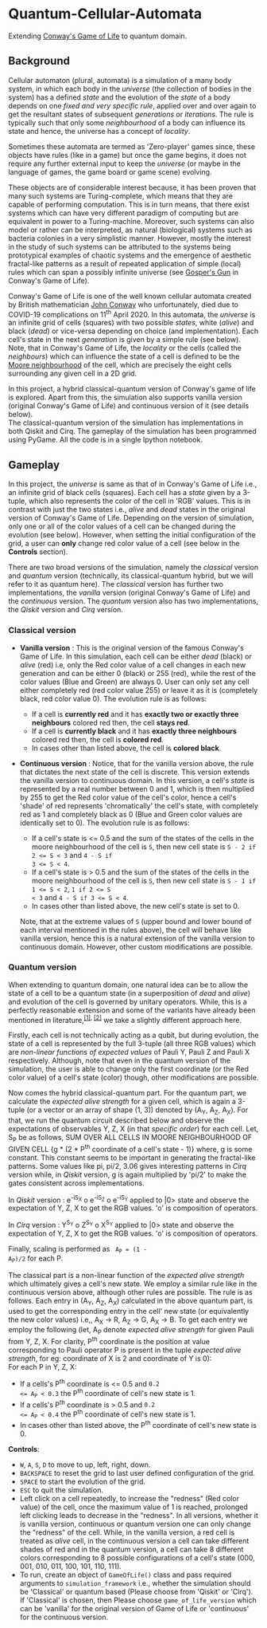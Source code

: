 # Quantum-Cellular-Automata
Extending [Conway's Game of Life](https://en.wikipedia.org/wiki/Conway%27s_Game_of_Life) to quantum domain. <br>

## Background
Cellular automaton (plural, automata) is a simulation of a many body system, in which each body in the *universe* (the collection of bodies in the system) has a  defined *state* and the evolution of the *state* of a body depends on one *fixed and very specific rule*, applied over and over again to get the resultant states of subsequent *generations* or *iterations*. The rule is typically such that only some *neighbourhood* of a body can influence its state and hence, the universe has a concept of *locality*. <br>

Sometimes these automata are termed as 'Zero-player' games since, these objects have rules (like in a game) but once the game begins, it does not require any further external input to keep the *universe* (or maybe in the language of games, the game board or game scene) evolving. <br>

These objects are of considerable interest because, it has been proven that many such systems are Turing-complete, which means that they are capable of performing computation. This is in turn means, that there exist systems which can have very different paradigm of computing but are equivalent in power to a Turing-machine. Moreover, such systems can also model or rather can be interpreted, as natural (biological) systems such as bacteria colonies in a very simplistic manner. However, mostly the interest in the study of such systems can be attributed to the systems being prototypical examples of chaotic systems and the emergence of aesthetic fractal-like patterns as a result of repeated application of simple (local) rules which can span a possibly infinite universe (see [Gosper's Gun](https://en.wikipedia.org/wiki/Gun_(cellular_automaton)) in Conway's Game of Life). <br>

Conway's Game of Life is one of the well known cellular automata created by British mathematician [John Conway](https://en.wikipedia.org/wiki/John_Horton_Conway) who unfortunately, died due to COVID-19 complications on 11<sup>th</sup> April 2020. In this automata, the *universe* is an infinite grid of cells (squares) with two possible *states*, white (*alive*) and black (*dead*) or vice-versa depending on choice (and implementation). Each cell's state in the next *generation* is given by a simple rule (see below). Note, that in Conway's Game of Life, the *locality* or the cells (called the *neighbours*) which can influence the state of a cell is defined to be the [Moore neighbourhood](https://en.wikipedia.org/wiki/Moore_neighborhood) of the cell, which are precisely the eight cells surrounding any given cell in a 2D grid. <br>

In this project, a hybrid classical-quantum version of Conway's game of life is explored. Apart from this, the simulation also supports vanilla version (original Conway's Game of Life) and continuous version of it (see details below).<br>
The classical-quantum version of the simulation has implementations in both Qiskit and Cirq. The gameplay of the simulation has been programmed using PyGame. All the code is in a single Ipython notebook. <br>

## Gameplay
In this project, the *universe* is same as that of in Conway's Game of Life i.e., an infinite grid of black cells (squares). Each cell has a *state* given by a 3-tuple, which also represents the color of the cell in 'RGB' values. This is in contrast with just the two states i.e., *alive* and *dead* states in the original version of Conway's Game of Life. Depending on the version of simulation, only one or all of the color values of a cell can be changed during the evolution (see below). However, when setting the initial configuration of the grid, a user can **only** change red color value of a cell (see below in the **Controls** section). <br>

There are two broad versions of the simulation, namely the *classical* version and *quantum* version (technically, its classical-quantum hybrid, but we will refer to it as quantum here). The *classical* version has further two implementations, the *vanilla* version (original Conway's Game of Life) and the *continuous* version. The *quantum* version also has two implementations, the *Qiskit* version and *Cirq* version. <br>

### Classical version
- **Vanilla version** : This is the original version of the famous Conway's Game of Life. In this simulation, each cell can be either *dead* (black) or *alive* (red) i.e, only the Red color value of a cell changes in each new generation and can be either 0 (black) or 255 (red), while the rest of the color values (Blue and Green) are always 0. User can only set any cell either completely red (red color value 255) or leave it as it is (completely black, red color value 0). The evolution rule is as follows:
   -  If a cell is **currently red** and it has **exactly two or exactly three neighbours** colored red then, the cell **stays red**.
   -  If a cell is **currently black** and it has **exactly three neighbours** colored red then, the cell is **colored red**.
   -  In cases other than listed above, the cell is **colored black**.  

- **Continuous version** : Notice, that for the vanilla version above, the rule that dictates the next state of the cell is discrete. This version extends the vanilla version to continuous domain. In this version, a cell's *state* is represented by a real number between 0 and 1, which is then multiplied by 255 to get the Red color value of the cell's color, hence a cell's 'shade' of red represents 'chromatically' the cell's state, with completely red as 1 and completely black as 0 (Blue and Green color values are identically set to 0). The evolution rule is as follows:
   - If a cell's state is <= 0.5 and the sum of the states of the cells in the moore neighbourhood of the cell is <code>S</code>, then new cell state is <code>S - 2 if 2 <= S < 3</code> and <code>4 - S if 3 <= S < 4</code>.
   - If a cell's state is > 0.5 and the sum of the states of the cells in the moore neighbourhood of the cell is <code>S</code>, then new cell state is <code>S - 1 if 1 <= S < 2</code>, <code>1 if 2 <= S < 3</code> and <code>4 - S if 3 <= S < 4</code>.
   - In cases other than listed above, the new cell's state is set to 0. <br>

   Note, that at the extreme values of <code>S</code> (upper bound and lower bound of each interval mentioned in the rules above), the cell will behave like vanilla      version, hence this is a natural extension of the vanilla version to continuous domain. However, other custom modifications are possible.

### Quantum version
When extending to quantum domain, one natural idea can be to allow the state of a cell to be a quantum state (in a superposition of *dead* and *alive*) and evolution of the cell is governed by unitary operators. While, this is a perfectly reasonable extension and some of the variants have already been mentioned in literature,<sup>[[1]](https://arxiv.org/pdf/1902.07835), [[2]](https://arxiv.org/pdf/1010.4666.pdf)</sup> we take a slightly different approach here. <br>

Firstly, each cell is not technically acting as a qubit, but during evolution, the state of a cell is represented by the full 3-tuple (all three RGB values) which are *non-linear functions of expected values* of Pauli Y, Pauli Z and Pauli X respectively. Although, note that even in the quantum version of the simulation, the user is able to change only the first coordinate (or the Red color value) of a cell's state (color) though, other modifications are possible.

Now comes the hybrid classical-quantum part. For the quantum part, we calculate the *expected alive strength* for a given cell, which is again a 3-tuple (or a vector or an array of shape (1, 3)) denoted by (A<sub>Y</sub>, A<sub>Z</sub>, A<sub>X</sub>). For that, we run the quantum circuit described below and observe the expectations of observables Y, Z, X (in that *specific order*) for each cell. Let, S<sub>P</sub> be as follows, SUM OVER ALL CELLS IN MOORE NEIGHBOURHOOD OF GIVEN CELL {g * (2 * P<sup>th</sup> coordinate of a cell's state - 1)} where, g is some constant. This constant seems to be important in generating the fractal-like patterns. Some values like pi, pi/2, 3.06 gives interesting patterns in *Cirq* version while, in *Qiskit* version, g is again multiplied by 'pi/2' to make the gates consistent across implementations. <br>
   
   In *Qiskit* version : e<sup>-iS<sub>X</sub></sup> o e<sup>-iS<sub>Z</sub></sup> o e<sup>-iS<sub>Y</sub></sup> applied to |0> state and observe the expectation of Y, Z, X to get the RGB values. 'o' is composition of operators. <br>
   
   In *Cirq* version : Y<sup>S<sub>Y</sub></sup> o Z<sup>S<sub>Y</sub></sup> o X<sup>S<sub>Y</sub></sup> applied to |0> state and observe the expectation of Y, Z, X to get the RGB values. 'o' is composition of operators. <br>

Finally, scaling is performed as <code> A<sub>P</sub> = (1 - A<sub>P</sub>)/2</code> for each P. <br>
   
The classical part is a non-linear function of the *expected alive strength* which ultimately gives a cell's new state. We employ a similar rule like in the continuous version above, although other rules are possible. The rule is as follows. Each entry in (A<sub>Y</sub>, A<sub>Z</sub>, A<sub>X</sub>) calculated in the above quantum part, is used to get the corresponding entry in the cell' new state (or equivalently the new color values) i.e,, A<sub>X</sub> -> R, A<sub>Z</sub> -> G, A<sub>X</sub> -> B. To get each entry we employ the following (let, A<sub>P</sub> denote *expected alive strength* for given Pauli from Y, Z, X. For clarity, P<sup>th</sup> coordinate is the position at value corresponding to Pauli operator P is present in the tuple *expected alive strength*, for eg: coordinate of X is 2 and coordinate of Y is 0): <br>
   For each P in Y, Z, X:
   -  If a cells's P<sup>th</sup> coordinate is <= 0.5 and <code>0.2 <= A<sub>P</sub> < 0.3</code> the P<sup>th</sup> coordinate of cell's new state is 1.
   -  If a cells's P<sup>th</sup> coordinate is > 0.5 and <code>0.2 <= A<sub>P</sub> < 0.4</code> the P<sup>th</sup> coordinate of cell's new state is 1. 
   -  In cases other than listed above, the P<sup>th</sup> coordinate of cell's new state is 0. <br>

**Controls**:
- <code>W</code>, <code>A</code>, <code>S</code>, <code>D</code> to move to up, left, right, down.
- <code>BACKSPACE</code> to reset the grid to last user defined configuration of the grid.
- <code>SPACE</code> to start the evolution of the grid.
- <code>ESC</code> to quit the simulation.
- Left click on a cell repeatedly, to increase the "redness" (Red color value) of the cell, once the maximum value of 1 is reached, prolonged left clicking leads to  decrease in the "redness". In all versions, whether it is vanilla version, continuous or quantum version one can only change the "redness" of the cell. While, in the vanilla version, a red cell is treated as *alive* cell, in the continuous version a cell can take different shades of red and in the quantum version, a cell can take 8 different colors corresponding to 8 possible configurations of a cell's state (000, 001, 010, 011, 100, 101, 110, 111).
- To run, create an object of <code>GameOfLife()</code> class and pass required arguments to <code>simulation_framework</code> i.e., whether the simulation should be 'Classical' or quantum based (Please choose from 'Qiskit' or 'Cirq'). If 'Classical' is chosen, then Please choose <code>game_of_life_version</code> which can be 'vanilla' for the original version of Game of Life or 'continuous' for the continuous version.
